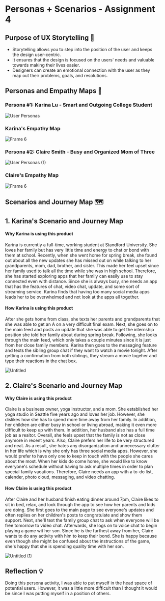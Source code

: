 
# Personas + Scenarios - Assignment 4
## Purpose of UX Storytelling 📖
* Storytelling allows you to step into the position of the user and keeps the design user-centric.
* It ensures that the design is focused on the users' needs and valuable towards making their lives easier.
* Designers can create an emotional connection with the user as they map out their problems, goals, and resolutions.

## Personas and Empathy Maps 👥
### Persona #1: Karina Lu - Smart and Outgoing College Student
![User Personas](https://user-images.githubusercontent.com/119825654/235575062-1217294a-1e25-4526-88e2-9aab59929787.jpg)

### Karina's Empathy Map 
![Frame 6](https://user-images.githubusercontent.com/119825654/235593821-f6e848be-cfd5-4e6c-ba1e-900045bd1d16.png)

### Persona #2: Claire Smith - Busy and Organized Mom of Three
![User Personas (1)](https://user-images.githubusercontent.com/119825654/235575243-2fbb844e-f92b-4cf9-9ecd-3569ebc9fbae.jpg)

### Claire's Empathy Map
![Frame 6](https://user-images.githubusercontent.com/119825654/235576884-74c4b1a1-9cb4-4fd7-8830-38a1931566d7.jpg)

## Scenarios and Journey Map 🗺

## 1. Karina's Scenario and Journey Map
#### Why Karina is using this product

Karina is currently a full-time, working student at Standford University. She loves her family but has very little time and energy to chat or bond with them at school. Recently, when she went home for spring break, she found out about all the new updates she has missed out on while talking to her grandparents, mom, dad, brother, and sister. This made her feel upset since her family used to talk all the time while she was in high school. Therefore, she has started exploring apps that her family can easily use to stay connected even with distance. Since she is always busy, she needs an app that has the features of chat, video chat, update, and some sort of streaming service. Karina finds that having too many social media apps leads her to be overwhelmed and not look at the apps all together.

#### How Karina is using this product

After she gets home from class, she texts her parents and grandparents that she was able to get an A on a very difficult final exam. Next, she goes on to the main feed and posts an update that she was able to get the internship position she told her family about during spring break. Following, she looks through the main feed, which only takes a couple minutes since it is just from her close family members. Karina then goes to the messaging feature and texts the sibling group chat if they want to watch a movie tonight. After getting a confirmation from both siblings, they stream a movie togeher and type their reactions in the chat box. 

![Untitled](https://user-images.githubusercontent.com/119825654/235614480-61696c3d-b270-4b50-ab60-2e80708b0c6f.png)

## 2. Claire's Scenario and Journey Map
#### Why Claire is using this product

Claire is a business owner, yoga instructor, and a mom. She established her yoga studio in Seattle five years ago and loves her job. However, she dislikes how she has to spend more time away from her family. In addition, her children are either busy in school or living abroad, making it even more difficult to keep up with them. In addition, her husband also has a full time job as a realtor. Overall, she feels upset that the family is not as close anymore in recent years. Also, Claire prefers her life to be very structured and neat. As a result, she hates any disorganization and unnecessary clutter in her life which is why she only has three social media apps. However, she would prefer to have only one to keep in touch with the people she cares about the most. When her kids do come home, she would like to know everyone's schedule without having to ask multiple times in order to plan special family vacations. Therefore, Claire needs an app with a to-do list, calender, photo cloud, messaging, and video chatting. 

#### How Claire is using this product

After Claire and her husband finish eating dinner around 7pm, Claire likes to sit in bed, relax, and look through the app to see how her parents and kids are doing. She first goes to the main page to see everyone's updates and often replies on her children's posts to congratulate and show them support. Next, she'll text the family group chat to ask when everyone will be free tomorrow to video chat. Afterwards, she logs on to voice chat to begin playing a game wit her son. Since he is the furthest away from her, Claire wants to do any activity with him to keep their bond. She is happy because even though she might be confused about the instructions of the game, she's happy that she is spending quality time with her son. 

![Untitled (1)](https://user-images.githubusercontent.com/119825654/235623176-f3913633-06d9-4e31-b9d0-2441aedd4f61.png)

## Reflection 💡
Doing this persona activity, I was able to put myself in the head space of potential users. However, it was a little more difficult than I thought it would be since I was putting myself in a position of others. 
